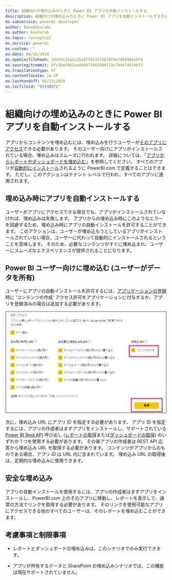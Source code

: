 ```yaml
---
title: 組織向けの埋め込みのときに Power BI アプリを自動インストールする
description: 組織向けの埋め込みのときに Power BI アプリを自動インストールする方法について説明します。
ms.subservice: powerbi-developer
author: KesemSharabi
ms.author: kesharab
ms.topic: conceptual
ms.service: powerbi
ms.custom: ''
ms.date: 04/16/2019
ms.openlocfilehash: 10939c23a5c25a2ff4233f6b74f9efd99d8e10fd
ms.sourcegitcommit: bfc2baf862aade6873501566f13c744efdd146f3
ms.translationtype: HT
ms.contentlocale: ja-JP
ms.lasthandoff: 05/13/2020
ms.locfileid: "83148072"
---
```

# <a name="auto-install-power-bi-apps-when-embedding-for-your-organization"></a>組織向けの埋め込みのときに Power BI アプリを自動インストールする

アプリからコンテンツを埋め込むには、埋め込みを行うユーザーが[そのアプリにアクセス](../../collaborate-share/service-create-distribute-apps.md)できる必要があります。 そのユーザー向けにアプリがインストールされている場合、埋め込みはスムーズに行われます。 詳細については、「[アプリからレポートやダッシュボードを埋め込む](embed-from-apps.md)」を参照してください。 すべてのアプリが[自動的にインストール](https://powerbi.microsoft.com/blog/automatically-install-apps/)されるように PowerBI.com で定義することはできます。 ただし、このアクションはテナント レベルで行われ、すべてのアプリに適用されます。

## <a name="auto-install-app-on-embedding"></a>埋め込み時にアプリを自動インストールする

ユーザーがアプリにアクセスできる場合でも、アプリがインストールされていなければ、埋め込みは失敗します。 アプリからの埋め込み時にこのようなエラーを回避するため、埋め込み時にアプリの自動インストールを許可することができます。 このアクションは、ユーザーが埋め込もうとしているアプリがインストールされていない場合、ユーザーに代わって自動的にインストールされるということを意味します。 そのため、必要なコンテンツがすぐに埋め込まれ、ユーザーにスムーズなエクスペリエンスが提供されることになります。

## <a name="embed-for-power-bi-users-user-owns-data"></a>Power BI ユーザー向けに埋め込む (ユーザーがデータを所有)

ユーザーにアプリの自動インストールを許可するには、[アプリケーションの登録](register-app.md#register-with-the-power-bi-application-registration-tool)時に 'コンテンツの作成' アクセス許可をアプリケーションに付与するか、アプリを登録済みの場合は追加する必要があります。

![アプリのコンテンツ作成登録](media/embed-auto-install-app/register-app-create-content.png)

次に、埋め込み URL にアプリ ID を指定する必要があります。 アプリ ID を指定するには、アプリの作成者はまずアプリをインストールし、サポートされている [Power BI Rest API](https://docs.microsoft.com/rest/api/power-bi/) 呼び出し ([レポートの取得](https://docs.microsoft.com/rest/api/power-bi/reports/getreports)または[ダッシュボードの取得](https://docs.microsoft.com/rest/api/power-bi/dashboards/getdashboards)) のいずれか 1 つを使用する必要があります。 その後アプリの作成者は REST API 応答から埋め込み URL を取得する必要があります。 コンテンツがアプリからのものである場合、アプリ ID は URL 内に含まれています。  埋め込み URL の取得後は、定期的な埋め込みに使用できます。

## <a name="secure-embed"></a>安全な埋め込み

アプリの自動インストールを使用するには、アプリの作成者はまずアプリをインストールし、PowerBI.com 上のそのアプリに移動し、レポートを表示して、通常の方法でリンクを取得する必要があります。 そのリンクを使用可能なアプリにアクセスできる他のすべてのユーザーは、そのレポートを埋め込むことができます。

## <a name="considerations-and-limitations"></a>考慮事項と制限事項

* レポートとダッシュボードの埋め込みは、このシナリオでのみ実行できます。

* アプリが所有するデータと SharePoint の埋め込みシナリオでは、この機能は現在サポートされていません。